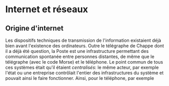 # Internet et réseaux
## Origine d'internet
Les dispositifs techniques de transmission de l'information existaient déjà bien avant l'existence des ordinateurs.
Outre le télégraphe de Chappe dont il a déjà été question, la Poste est une infrastructure permettant des communication
spontanée entre personnes distantes, de même que le télégraphe (avec le code Morse) et le téléphone. Le point commun de tous 
ces systèmes était qu'il étaient *centralisés*: le même acteur, par exemple l'état ou une entreprise contrôlait l'entier des infrastructures du système et pouvait ainsi le faire fonctionner. Ainsi, pour le téléphone, par exemple
